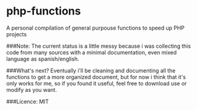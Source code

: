 # php-functions
A personal compilation of general purpouse functions to speed up PHP projects

###Note:
The current status is a little messy because i was collecting this code from many sources with a minimal documentation, even mixed language as spanish/english.

###What's next?
Eventually i'll be cleaning and documenting all the functions to get a more organized document, but for now i think that it's only works for me, so if you found it useful, feel free to download use or modify as you want.


###Licence: MIT
